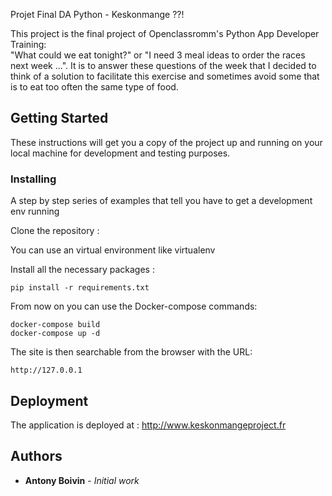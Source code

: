 Projet Final DA Python - Keskonmange ??!

This project is the final project of Openclassromm's Python App Developer Training:  
"What could we eat tonight?" or "I need 3 meal ideas to order the races next week ...". It is to answer these questions of the week that I decided to think of a solution to facilitate this exercise and sometimes avoid some that is to eat too often the same type of food.

## Getting Started

These instructions will get you a copy of the project up and running on your local machine for development and testing purposes.


### Installing

A step by step series of examples that tell you have to get a development env running

Clone the repository : 

You can use an virtual environment like virtualenv

Install all the necessary packages :
```
pip install -r requirements.txt
```
From now on you can use the Docker-compose commands:
```
docker-compose build
docker-compose up -d
```  
The site is then searchable from the browser with the URL:
```
http://127.0.0.1
```

## Deployment

The application is deployed at : http://www.keskonmangeproject.fr

## Authors

* **Antony Boivin** - *Initial work* 